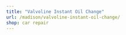 ```yaml
---
title: "Valvoline Instant Oil Change"
url: /madison/valvoline-instant-oil-change/
shop: car repair
---
```

